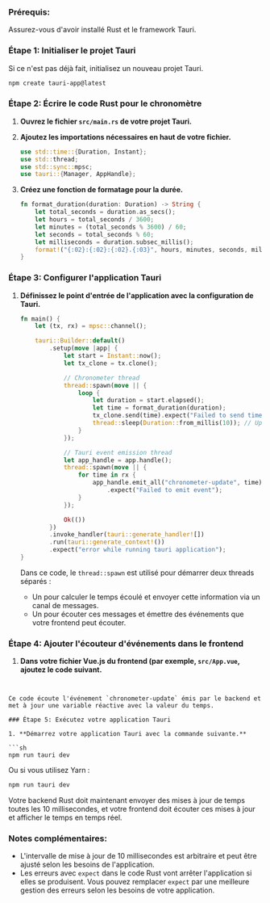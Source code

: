 ### Prérequis:
Assurez-vous d'avoir installé Rust et le framework Tauri.

### Étape 1: Initialiser le projet Tauri
Si ce n'est pas déjà fait, initialisez un nouveau projet Tauri.

```sh
npm create tauri-app@latest
```

### Étape 2: Écrire le code Rust pour le chronomètre

1. **Ouvrez le fichier `src/main.rs` de votre projet Tauri.**

2. **Ajoutez les importations nécessaires en haut de votre fichier.**

   ```rust
   use std::time::{Duration, Instant};
   use std::thread;
   use std::sync::mpsc;
   use tauri::{Manager, AppHandle};
   ```

3. **Créez une fonction de formatage pour la durée.**

   ```rust
   fn format_duration(duration: Duration) -> String {
       let total_seconds = duration.as_secs();
       let hours = total_seconds / 3600;
       let minutes = (total_seconds % 3600) / 60;
       let seconds = total_seconds % 60;
       let milliseconds = duration.subsec_millis();
       format!("{:02}:{:02}:{:02}.{:03}", hours, minutes, seconds, milliseconds)
   }
   ```

### Étape 3: Configurer l'application Tauri

1. **Définissez le point d'entrée de l'application avec la configuration de Tauri.**

   ```rust
   fn main() {
       let (tx, rx) = mpsc::channel();

       tauri::Builder::default()
           .setup(move |app| {
               let start = Instant::now();
               let tx_clone = tx.clone();

               // Chronometer thread
               thread::spawn(move || {
                   loop {
                       let duration = start.elapsed();
                       let time = format_duration(duration);
                       tx_clone.send(time).expect("Failed to send time");
                       thread::sleep(Duration::from_millis(10)); // Update interval
                   }
               });

               // Tauri event emission thread
               let app_handle = app.handle();
               thread::spawn(move || {
                   for time in rx {
                       app_handle.emit_all("chronometer-update", time)
                           .expect("Failed to emit event");
                   }
               });

               Ok(())
           })
           .invoke_handler(tauri::generate_handler![])
           .run(tauri::generate_context!())
           .expect("error while running tauri application");
   }
   ```

   Dans ce code, le `thread::spawn` est utilisé pour démarrer deux threads séparés :

   - Un pour calculer le temps écoulé et envoyer cette information via un canal de messages.
   - Un pour écouter ces messages et émettre des événements que votre frontend peut écouter.

### Étape 4: Ajouter l'écouteur d'événements dans le frontend

1. **Dans votre fichier  Vue.js du frontend (par exemple, `src/App.vue`, ajoutez le code suivant.**

   ```javascript
<script>
import { event } from '@tauri-apps/api';

export default {
  data() {
    return {
      time: '00:00:00.000', // Définition initiale de la propriété réactive time
    };
  },
  mounted() {
    // Ajout de l'écouteur d'événement quand le composant est monté
    event.listen('chronometer-update', (response) => {
      console.log('Event received:', response.payload);
      // Mise à jour de la propriété réactive avec le temps reçu de l'événement
      this.time = response.payload.message;
    });
  },
};
</script>
   ```

   Ce code écoute l'événement `chronometer-update` émis par le backend et met à jour une variable réactive avec la valeur du temps.

### Étape 5: Exécutez votre application Tauri

1. **Démarrez votre application Tauri avec la commande suivante.**

   ```sh
   npm run tauri dev
   ```

   Ou si vous utilisez Yarn :

   ```sh
   npm run tauri dev
   ```

Votre backend Rust doit maintenant envoyer des mises à jour de temps toutes les 10 millisecondes, et votre frontend doit écouter ces mises à jour et afficher le temps en temps réel.

### Notes complémentaires:
- L'intervalle de mise à jour de 10 millisecondes est arbitraire et peut être ajusté selon les besoins de l'application.
- Les erreurs avec `expect` dans le code Rust vont arrêter l'application si elles se produisent. Vous pouvez remplacer `expect` par une meilleure gestion des erreurs selon les besoins de votre application.